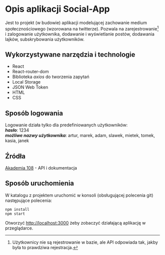 # Opis aplikacji Social-App

Jest to projekt (w budowie) aplikacji modelującej zachowanie medium społecznościowego (wzorowana na twitterze). Pozwala na zarejestrowanie[^1] i zalogowanie użytkownika, dodawanie i wyświetlanie postów, dodawania lajków, subskrybowania użytkowników.

## Wykorzystywane narzędzia i technologie
- React
- React-router-dom
- Biblioteka _axios_ do tworzenia zapytań
- Local Storage 
- JSON Web Token
- HTML
- CSS
## Sposób logowania
Logowanie działa tylko dla predefiniowanych użytkowników:  
     **_hasło_**: 1234   
     **_możliwe nazwy użytkownika_**: artur, marek, adam, slawek, mietek, tomek, kasia, janek
## Źródła
[Akademia 108](https://akademia108.pl/) - API i dokumentacja

## Sposób uruchomienia
 W katalogu z projektem uruchomić w konsoli (obsługującej polecenia git) następujące polecenia:

``` 
npm install
npm start
```

Otworzyć [http://localhost:3000](http://localhost:3000) żeby zobaczyć działającą aplikację w przeglądarce.

[^1]: Użytkownicy nie są rejestrowanie w bazie, ale API odpowiada tak, jakby była to prawdziwa rejestracja.
